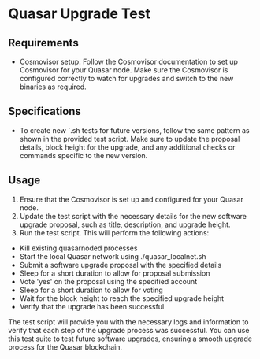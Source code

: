 # Quasar Upgrade Test

## Requirements

- Cosmovisor setup: Follow the Cosmovisor documentation to set up Cosmovisor for your Quasar node. Make sure the
  Cosmovisor is configured correctly to watch for upgrades and switch to the new binaries as required.

## Specifications

- To create new `.sh tests for future versions, follow the same pattern as shown in the provided test script. Make sure
  to update the proposal details, block height for the upgrade, and any additional checks or commands specific to the
  new version.

## Usage

1. Ensure that the Cosmovisor is set up and configured for your Quasar node.
2. Update the test script with the necessary details for the new software upgrade proposal, such as title, description,
   and upgrade height.
3. Run the test script. This will perform the following actions:
- Kill existing quasarnoded processes
- Start the local Quasar network using ./quasar_localnet.sh
- Submit a software upgrade proposal with the specified details
- Sleep for a short duration to allow for proposal submission
- Vote 'yes' on the proposal using the specified account
- Sleep for a short duration to allow for voting
- Wait for the block height to reach the specified upgrade height
- Verify that the upgrade has been successful

The test script will provide you with the necessary logs and information to verify that each step of the upgrade process
was successful. You can use this test suite to test future software upgrades, ensuring a smooth upgrade process for the
Quasar blockchain.